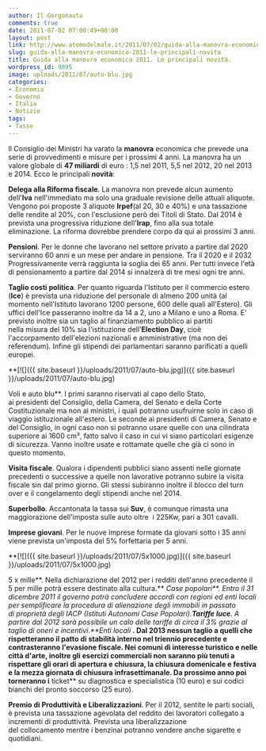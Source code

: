 ```yaml
---
author: Il Gorgonauta
comments: true
date: 2011-07-02 07:00:49+00:00
layout: post
link: http://www.atomodelmale.it/2011/07/02/guida-alla-manovra-economica-2011-le-principali-novita/
slug: guida-alla-manovra-economica-2011-le-principali-novita
title: Guida alla manovra economica 2011. Le principali novità.
wordpress_id: 9895
image: uploads/2011/07/auto-blu.jpg
categories:
- Economia
- Governo
- Italia
- Notizie
tags:
- Tasse
---
```



Il Consiglio dei Ministri ha varato la **manovra** economica che prevede una serie di provvedimenti e misure per i prossimi 4 anni. La manovra ha un valore globale di **47 miliardi** di euro : 1,5 nel 2011, 5,5 nel 2012, 20 nel 2013 e 2014. Ecco le principali **novità**:

**Delega alla Riforma fiscale**. La manovra non prevede alcun aumento dell'**Iva** nell'immediato ma solo una graduale revisione delle attuali aliquote. Vengono poi proposte 3 aliquote **Irpef**(al 20, 30 e 40%) e una tassazione delle rendite al 20%, con l'esclusione però dei Titoli di Stato. Dal 2014 è prevista una progressiva riduzione dell'**Irap**, fino alla sua totale eliminazione. La riforma dovrebbe prendere corpo da qui ai prossimi 3 anni.

**Pensioni**. Per le donne che lavorano nel settore privato a partire dal 2020 serviranno 60 anni e un mese per andare in pensione. Tra il 2020 e il 2032 Progressivamente verrà raggiunta la soglia dei 65 anni. Per tutti invece l'età di pensionamento a partire dal 2014 si innalzerà di tre mesi ogni tre anni.

**Taglio costi politica**. Per quanto riguarda l'Istituto per il commercio estero (**Ice**) è prevista una riduzione del personale di almeno 200 unità (al momento nell'Istituto lavorano 1200 persone, 600 delle quali all'Estero). Gli uffici dell'Ice passeranno inoltre da 14 a 2, uno a Milano e uno a Roma. E' previsto inoltre sia un taglio al finanziamento pubblico ai partiti nella misura del 10% sia l'istituzione dell'**Election Day**, cioè l'accorpamento dell'elezioni nazionali e amministrative (ma non dei referendum). Infine gli stipendi dei parlamentari saranno parificati a quelli europei.

**[![]({{ site.baseurl }}/uploads/2011/07/auto-blu.jpg)]({{ site.baseurl }}/uploads/2011/07/auto-blu.jpg)

Voli e auto blu**. I primi saranno riservati al capo dello Stato, ai presidenti del Consiglio, della Camera, del Senato e della Corte Costituzionale ma non ai ministri, i quali potranno usufruirne solo in caso di viaggio istituzionale all'estero. Le seconde ai presidenti di Camera, Senato e del Consiglio, in ogni caso non si potranno usare quelle con una cilindrata superiore ai 1600 cm³, fatto salvo il caso in cui vi siano particolari esigenze di sicurezza. Vanno inoltre usate e rottamate quelle che già ci sono in questo momento.

**Visita fiscale**. Qualora i dipendenti pubblici siano assenti nelle giornate precedenti o successive a quelle non lavorative potranno subire la visita fiscale sin dal primo giorno. Gli stessi subiranno inoltre il blocco del turn over e il congelamento degli stipendi anche nel 2014.

**Superbollo**. Accantonata la tassa sui **Suv**, è comunque rimasta una maggiorazione dell'imposta sulle auto oltre  i 225Kw, pari a 301 cavalli.

**Imprese giovani**. Per le nuove imprese formate da giovani sotto i 35 anni viene prevista un'imposta del 5% forfettaria per 5 anni.

**[![]({{ site.baseurl }}/uploads/2011/07/5x1000.jpg)]({{ site.baseurl }}/uploads/2011/07/5x1000.jpg)

5 x mille**. Nella dichiarazione del 2012 per i redditi dell'anno precedente il 5 per mille potrà essere destinato alla cultura.** _Case popolari**. Entro il 31 dicembre 2011 il governo potrà concludere accordi con regioni ed enti locali per semplificare la procedura di alienazione degli immobili in passato di proprietà degli IACP (Istituti Autonomi Case Popolari).**Tariffe luce**. A partire dal 2012 sarà possibile un calo delle tariffe di circa il 3% grazie al taglio di oneri e incentivi.**Enti locali_ **. Dal 2013 nessun taglio a quelli che rispetteranno il patto di stabilità interno nel triennio precedente e contrasteranno l'evasione fiscale. Nei comuni di interesse turistico e nelle città d'arte, inoltre gli esercizi commerciali non saranno più tenuti a rispettare gli orari di apertura e chiusura, la chiusura domenicale e festiva e la mezza giornata di chiusura infrasettimanale. Da prossimo anno poi torneranno i** ticket** su diagnostica e specialistica (10 euro) e sui codici bianchi del pronto soccorso (25 euro).

**Premio di Produttività e Liberalizzazioni**. Per il 2012, sentite le parti sociali, è prevista una tassazione agevolata del reddito dei lavoratori collegato a incrementi di produttività. Prevista una liberalizzazione del collocamento mentre i benzinai potranno vendere anche sigarette e quotidiani.
